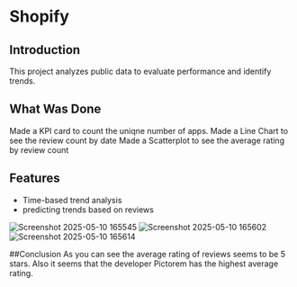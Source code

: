 # Shopify

## Introduction 
This project analyzes public data to evaluate performance and identify trends.

## What Was Done 
Made a KPI card to count the uniqne number of apps.
Made a Line Chart to see the review count by date 
Made a Scatterplot to see the average rating by review count

## Features 
- Time-based trend analysis
- predicting trends based on reviews

![Screenshot 2025-05-10 165545](https://github.com/user-attachments/assets/2f64d66a-8f45-4f26-98ed-1a732dd39edb)
![Screenshot 2025-05-10 165602](https://github.com/user-attachments/assets/9fb39e6a-c34b-4c54-9cca-98bb69cab601)
![Screenshot 2025-05-10 165614](https://github.com/user-attachments/assets/0e25ccab-e568-40e2-acde-e507279b1795)

##Conclusion 
As you can see the average rating of reviews seems to be 5 stars. Also it seems that the developer Pictorem has the highest average rating.
